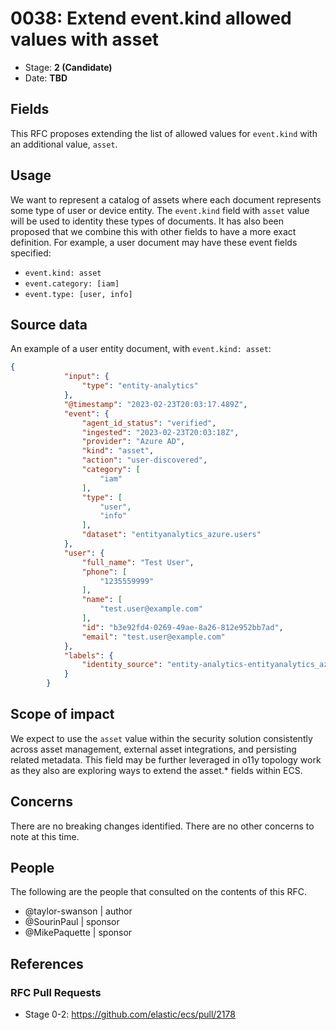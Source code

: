 # 0038: Extend event.kind allowed values with asset
<!-- Leave this ID at 0000. The ECS team will assign a unique, contiguous RFC number upon merging the initial stage of this RFC. -->

- Stage: **2 (Candidate)** <!-- Update to reflect target stage. See https://elastic.github.io/ecs/stages.html -->
- Date: **TBD** <!-- The ECS team sets this date at merge time. This is the date of the latest stage advancement. -->

<!--
As you work on your RFC, use the "Stage N" comments to guide you in what you should focus on, for the stage you're targeting.
Feel free to remove these comments as you go along.
-->

<!--
Stage 0: Provide a high level summary of the premise of these changes. Briefly describe the nature, purpose, and impact of the changes. ~2-5 sentences.
-->

<!--
Stage 1: If the changes include field additions or modifications, please create a folder titled as the RFC number under rfcs/text/. This will be where proposed schema changes as standalone YAML files or extended example mappings and larger source documents will go as the RFC is iterated upon.
-->

<!--
Stage X: Provide a brief explanation of why the proposal is being marked as abandoned. This is useful context for anyone revisiting this proposal or considering similar changes later on.
-->

## Fields

This RFC proposes extending the list of allowed values for `event.kind` with an additional value, `asset`.

<!--
Stage 1: Describe at a high level how this change affects fields. Include new or updated yml field definitions for all of the essential fields in this draft. While not exhaustive, the fields documented here should be comprehensive enough to deeply evaluate the technical considerations of this change. The goal here is to validate the technical details for all essential fields and to provide a basis for adding experimental field definitions to the schema. Use GitHub code blocks with yml syntax formatting, and add them to the corresponding RFC folder.
-->

<!--
Stage 2: Add or update all remaining field definitions. The list should now be exhaustive. The goal here is to validate the technical details of all remaining fields and to provide a basis for releasing these field definitions as beta in the schema. Use GitHub code blocks with yml syntax formatting, and add them to the corresponding RFC folder.
-->

## Usage

We want to represent a catalog of assets where each document represents some type of user or device entity. The `event.kind` field with `asset` value will be used to identity these types of documents. It has also been proposed that we combine this with other fields to have a more exact definition. For example, a user document may have these event fields specified:

* `event.kind: asset`
* `event.category: [iam]`
* `event.type: [user, info]`

<!--
Stage 1: Describe at a high-level how these field changes will be used in practice. Real world examples are encouraged. The goal here is to understand how people would leverage these fields to gain insights or solve problems. ~1-3 paragraphs.
-->

## Source data

An example of a user entity document, with `event.kind: asset`:

```json
{
            "input": {
                "type": "entity-analytics"
            },
            "@timestamp": "2023-02-23T20:03:17.489Z",
            "event": {
                "agent_id_status": "verified",
                "ingested": "2023-02-23T20:03:18Z",
                "provider": "Azure AD",
                "kind": "asset",
                "action": "user-discovered",
                "category": [
                    "iam"
                ],
                "type": [
                    "user",
                    "info"
                ],
                "dataset": "entityanalytics_azure.users"
            },
            "user": {
                "full_name": "Test User",
                "phone": [
                    "1235559999"
                ],
                "name": [
                    "test.user@example.com"
                ],
                "id": "b3e92fd4-0269-49ae-8a26-812e952bb7ad",
                "email": "test.user@example.com"
            },
            "labels": {
                "identity_source": "entity-analytics-entityanalytics_azure.users-c1745610-d9a4-437f-a8f8-82ab45ace54a"
            }
        }
```

<!--
Stage 1: Provide a high-level description of example sources of data. This does not yet need to be a concrete example of a source document, but instead can simply describe a potential source (e.g. nginx access log). This will ultimately be fleshed out to include literal source examples in a future stage. The goal here is to identify practical sources for these fields in the real world. ~1-3 sentences or unordered list.
-->

<!--
Stage 2: Included a real world example source document. Ideally this example comes from the source(s) identified in stage 1. If not, it should replace them. The goal here is to validate the utility of these field changes in the context of a real world example. Format with the source name as a ### header and the example document in a GitHub code block with json formatting, or if on the larger side, add them to the corresponding RFC folder.
-->

<!--
Stage 3: Add more real world example source documents so we have at least 2 total, but ideally 3. Format as described in stage 2.
-->

## Scope of impact

<!--
Stage 2: Identifies scope of impact of changes. Are breaking changes required? Should deprecation strategies be adopted? Will significant refactoring be involved? Break the impact down into:
 * Ingestion mechanisms (e.g. beats/logstash)
 * Usage mechanisms (e.g. Kibana applications, detections)
 * ECS project (e.g. docs, tooling)
The goal here is to research and understand the impact of these changes on users in the community and development teams across Elastic. 2-5 sentences each.
-->

We expect to use the `asset` value within the security solution consistently across asset management, external asset integrations, and persisting related metadata. This field may be further leveraged in o11y topology work as they also are exploring ways to extend the asset.* fields within ECS.

## Concerns

<!--
Stage 1: Identify potential concerns, implementation challenges, or complexity. Spend some time on this. Play devil's advocate. Try to identify the sort of non-obvious challenges that tend to surface later. The goal here is to surface risks early, allow everyone the time to work through them, and ultimately document resolution for posterity's sake.
-->

<!--
Stage 2: Document new concerns or resolutions to previously listed concerns. It's not critical that all concerns have resolutions at this point, but it would be helpful if resolutions were taking shape for the most significant concerns.
-->

<!--
Stage 3: Document resolutions for all existing concerns. Any new concerns should be documented along with their resolution. The goal here is to eliminate risk of churn and instability by ensuring all concerns have been addressed.
-->

There are no breaking changes identified. There are no other concerns to note at this time.

## People

The following are the people that consulted on the contents of this RFC.

* @taylor-swanson | author
* @SourinPaul | sponsor
* @MikePaquette | sponsor

<!--
Who will be or has been consulted on the contents of this RFC? Identify authorship and sponsorship, and optionally identify the nature of involvement of others. Link to GitHub aliases where possible. This list will likely change or grow stage after stage.

e.g.:

* @Yasmina | author
* @Monique | sponsor
* @EunJung | subject matter expert
* @JaneDoe | grammar, spelling, prose
* @Mariana
-->


## References

<!-- Insert any links appropriate to this RFC in this section. -->

### RFC Pull Requests

<!-- An RFC should link to the PRs for each of it stage advancements. -->

* Stage 0-2: https://github.com/elastic/ecs/pull/2178

<!--
* Stage 1: https://github.com/elastic/ecs/pull/NNN
...
-->
